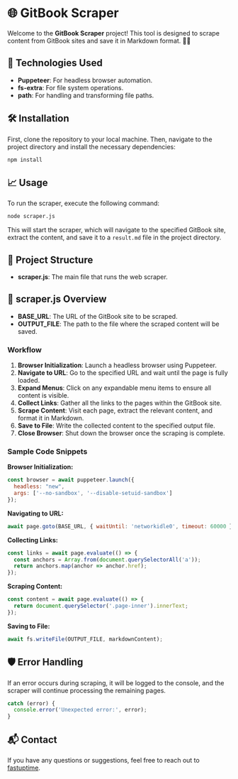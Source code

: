 # 🌐 GitBook Scraper

Welcome to the **GitBook Scraper** project! This tool is designed to scrape content from GitBook sites and save it in Markdown format. 📄✨

## 🚀 Technologies Used

- **Puppeteer**: For headless browser automation.
- **fs-extra**: For file system operations.
- **path**: For handling and transforming file paths.

## 🛠️ Installation

First, clone the repository to your local machine. Then, navigate to the project directory and install the necessary dependencies:

```sh
npm install
```

## 📈 Usage

To run the scraper, execute the following command:

```sh
node scraper.js
```

This will start the scraper, which will navigate to the specified GitBook site, extract the content, and save it to a `result.md` file in the project directory.

## 📁 Project Structure

- **scraper.js**: The main file that runs the web scraper.

## 📜 scraper.js Overview

- **BASE_URL**: The URL of the GitBook site to be scraped.
- **OUTPUT_FILE**: The path to the file where the scraped content will be saved.

### Workflow

1. **Browser Initialization**: Launch a headless browser using Puppeteer.
2. **Navigate to URL**: Go to the specified URL and wait until the page is fully loaded.
3. **Expand Menus**: Click on any expandable menu items to ensure all content is visible.
4. **Collect Links**: Gather all the links to the pages within the GitBook site.
5. **Scrape Content**: Visit each page, extract the relevant content, and format it in Markdown.
6. **Save to File**: Write the collected content to the specified output file.
7. **Close Browser**: Shut down the browser once the scraping is complete.

### Sample Code Snippets

**Browser Initialization:**
```javascript
const browser = await puppeteer.launch({ 
  headless: "new", 
  args: ['--no-sandbox', '--disable-setuid-sandbox']
});
```

**Navigating to URL:**
```javascript
await page.goto(BASE_URL, { waitUntil: 'networkidle0', timeout: 60000 });
```

**Collecting Links:**
```javascript
const links = await page.evaluate(() => {
  const anchors = Array.from(document.querySelectorAll('a'));
  return anchors.map(anchor => anchor.href);
});
```

**Scraping Content:**
```javascript
const content = await page.evaluate(() => {
  return document.querySelector('.page-inner').innerText;
});
```

**Saving to File:**
```javascript
await fs.writeFile(OUTPUT_FILE, markdownContent);
```

## 🛡️ Error Handling

If an error occurs during scraping, it will be logged to the console, and the scraper will continue processing the remaining pages.

```javascript
catch (error) {
  console.error('Unexpected error:', error);
}
```

## 📬 Contact

If you have any questions or suggestions, feel free to reach out to [fastuptime](https://github.com/fastuptime).
